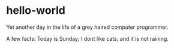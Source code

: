 # hello-world
Yet another day in the life of a grey haired computer programmer.

A few facts: Today is Sunday; I dont like cats; and it is not raining.
